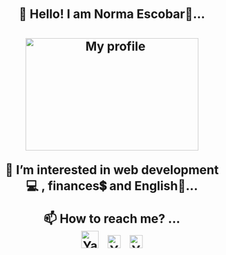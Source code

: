 <h1 align="center" text-align = "center">👋 Hello! I am Norma Escobar💛...<h1>
 <div align="center">
 <img src="https://i.imgur.com/Xlvm7IJ.png" alt="My profile" width="400px" height="260px">
 </div>

<p align="center">👀 I’m interested in web development💻 , finances💲 and English📙...<p>
<p align="center">📫 How to reach me? ...
<br><a href="https://twitter.com/Yami_Diaz_896"><img src="https://cdn.worldvectorlogo.com/logos/twitter-6.svg" title="Twitter" alt="Yamileth Díaz profile" width="40"/></a>
&ensp;<a href="https://www.linkedin.com/in/yamileth-d%C3%ADaz-107246205/"><img src="https://cdn.worldvectorlogo.com/logos/linkedin-icon-2.svg" title="Linkedin" alt="Yamileth Díaz Linkedin account" width="30"/></a>
&ensp;<a href="https://www.facebook.com/profile.php?id=100054517436718" target="blank"><img src="https://raw.githubusercontent.com/rahuldkjain/github-profile-readme-generator/master/src/images/icons/Social/facebook.svg" alt="Yamileth Díaz" height="30" width="30" /></a><p>
 



 
  
 



<!---
yami-normix/yami-normix is a ✨ special ✨ repository because its `README.md` (this file) appears on your GitHub profile.
You can click the Preview link to take a look at your changes.
--->

